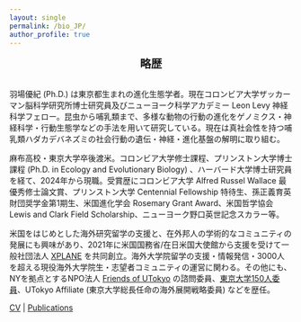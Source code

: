 ```yaml
---
layout: single
permalink: /bio_JP/
author_profile: true
---
```


<div class="bioJP-content">
<h2 style="text-align: center; margin-top: 0; margin-bottom: 1.5em; font-size: 1.4em;">略歴</h2>

<div class="bioJP-content">

羽場優紀 (Ph.D.) は東京都生まれの進化生態学者。現在コロンビア大学ザッカーマン脳科学研究所博士研究員及びニューヨーク科学アカデミー Leon Levy 神経科学フェロー。昆虫から哺乳類まで、多様な動物の行動の進化をゲノミクス・神経科学・行動生態学などの手法を用いて研究している。現在は真社会性を持つ哺乳類ハダカデバネズミの社会行動の遺伝・神経・進化基盤の解明に取り組む。

</div>

<div class="bioJP-content">

麻布高校・東京大学卒後渡米。コロンビア大学修士課程、プリンストン大学博士課程 (Ph.D. in Ecology and Evolutionary Biology) 、ハーバード大学博士研究員を経て、2024年から現職。受賞歴にコロンビア大学 Alfred Russel Wallace 最優秀修士論文賞、プリンストン大学 Centennial Fellowship 特待生、孫正義育英財団奨学金第1期生、米国進化学会 Rosemary Grant Award、米国哲学協会 Lewis and Clark Field Scholarship、ニューヨーク野口英世記念スカラー等。

</div>

<div class="bioJP-content">

米国をはじめとした海外研究留学の支援と、在外邦人の学術的なコミュニティの発展にも興味があり、2021年に米国国務省/在日米国大使館から支援を受けて一般社団法人 <a href="https://xplane.jp/" target="_blank">XPLANE</a> を共同創立。海外大学院留学の支援・情報発信・3000人を超える現役海外大学院生・志望者コミュニティの運営に関わる。その他にも、NYを拠点とするNPO法人 <a href="https://www.friendsofutokyo.org/ja/" target="_blank">Friends of UTokyo</a> の諮問委員、<a href="https://www.u-tokyo.ac.jp/150ut/ja/messages.html" target="_blank">東京大学150人委員</a>、UTokyo Affiliate (東京大学総長任命の海外展開戦略委員) などを歴任。

</div>

<div class="bioJP-content">

<a href="/assets/images/CV/Yuki Haba_CV.pdf" target="_blank">CV</a> | <a href="https://scholar.google.com/citations?user=CtY4cz4AAAAJ&hl=en" target="_blank">Publications</a>

</div>
